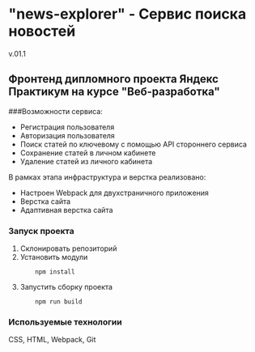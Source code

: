 # "news-explorer" - Сервис поиска новостей

v.01.1

## Фронтенд дипломного проекта Яндекс Практикум на курсе "Веб-разработка"

###Возможности сервиса:
<ul>
<li>Регистрация пользователя</li>
<li>Авторизация пользователя</li>
<li>Поиск статей по ключевому с помощью API стороннего сервиса</li>
<li>Сохранение статей в личном кабинете</li>
<li>Удаление статей из личного кабинета</li>
</ul>

В рамках этапа инфраструктура и верстка реализовано:
<ul>
<li>Настроен Webpack для двухстраничного приложения</li>
<li>Верстка сайта</li>
<li>Адаптивная верстка сайта</li>
</ul>

### Запуск проекта
1. Склонировать репозиторий
2. Установить модули
   ```
       npm install
   ```
3. Запустить сборку проекта
   ```
       npm run build

### Используемые технологии

CSS, HTML, Webpack, Git



